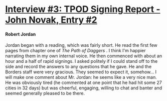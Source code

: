 # [Interview #3: TPOD Signing Report - John Novak, Entry #2](https://www.theoryland.com/intvmain.php?i=3#2)

#### Robert Jordan

Jordan began with a reading, which was fairly short. He read the first few pages from chapter one of
*The Path of Daggers*
. I think I'm happier narrating them in my own internal voice. He then commenced with about an hour and a half of rapid signings. I asked politely if I could stand off to the side and record the answers to any questions that he gave. He and the Borders staff were very gracious. They seemed to expect it, somehow... I will make one comment about Mr. Jordan: he seems like a very nice man. He was obviously tired (he commented at one point that he had hit some 27 cities in 32 days) but was cheerful, engaging, willing to chat and banter and seemed generally pleased to be there.

